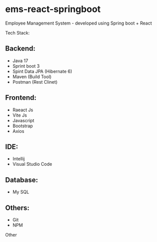 # ems-react-springboot
Employee Management System - developed using Spring boot + React

Tech Stack:

Backend:
-----------------
- Java 17
- Sprint boot 3
- Spint Data JPA (Hibernate 6)
- Maven (Build Tool)
- Postman (Rest Clinet)

Frontend:
---------------
- Raeact Js
- Vite Js
- Javascript
- Bootstrap
- Axios

IDE:
------------------
- Intellij
- Visual Studio Code
  
Database:
--------------------
- My SQL

Others:
--------------
- Git
- NPM

Other

